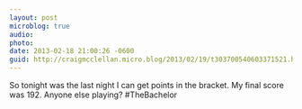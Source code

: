 ```yaml
---
layout: post
microblog: true
audio: 
photo: 
date: 2013-02-18 21:00:26 -0600
guid: http://craigmcclellan.micro.blog/2013/02/19/t303700540603371521.html
---
```

So tonight was the last night I can get points in the bracket. My final score was 192. Anyone else playing? #TheBachelor
